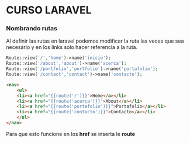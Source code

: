 # CURSO LARAVEL 

### Nombrando rutas
Al definir las rutas en laravel podemos modificar la ruta las veces que sea necesario
y en los links solo hacer referencia a la ruta.

```php
Route::view('/','home')->name('inicio');
Route::view('/about','about')->name('acerca');
Route::view('/portfolio','portfolio')->name('portafolio');
Route::view('/contact','contact')->name('contacto');
```
```html
<nav>
    <ul>
    <li><a href="{{route('/')}}">Home</a></li>
    <li><a href="{{route('acerca')}}">About</a></li>
    <li><a href="{{route('portafolio')}}">Portafolio</a></li>
    <li><a href="{{route('contacto')}}">Contacto</a></li>
    </ul>
</nav>
```
Para que esto funcione en los **href** se inserta le **route** 